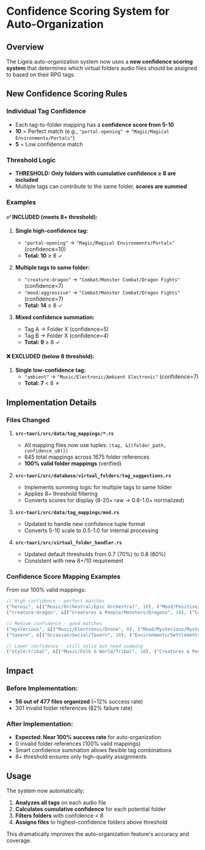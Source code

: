 # Confidence Scoring System for Auto-Organization

## Overview

The Ligeia auto-organization system now uses a **new confidence scoring system** that determines which virtual folders audio files should be assigned to based on their RPG tags.

## New Confidence Scoring Rules

### Individual Tag Confidence
- Each tag-to-folder mapping has a **confidence score from 5-10**
- **10** = Perfect match (e.g., `"portal-opening"` → `"Magic/Magical Environments/Portals"`)
- **5** = Low confidence match

### Threshold Logic
- **THRESHOLD: Only folders with cumulative confidence ≥ 8 are included**
- Multiple tags can contribute to the same folder, **scores are summed**

### Examples

#### ✅ **INCLUDED** (meets 8+ threshold):
1. **Single high-confidence tag:**
   - `"portal-opening"` → `"Magic/Magical Environments/Portals"` (confidence=10)
   - **Total: 10** ≥ 8 ✓

2. **Multiple tags to same folder:**
   - `"creature:dragon"` → `"Combat/Monster Combat/Dragon Fights"` (confidence=7)  
   - `"mood:aggressive"` → `"Combat/Monster Combat/Dragon Fights"` (confidence=7)
   - **Total: 14** ≥ 8 ✓

3. **Mixed confidence summation:**
   - Tag A → Folder X (confidence=5)
   - Tag B → Folder X (confidence=4)  
   - **Total: 9** ≥ 8 ✓

#### ❌ **EXCLUDED** (below 8 threshold):
1. **Single low-confidence tag:**
   - `"ambient"` → `"Music/Electronic/Ambient Electronic"` (confidence=7)
   - **Total: 7** < 8 ✗

## Implementation Details

### Files Changed

1. **`src-tauri/src/data/tag_mappings/*.rs`**
   - All mapping files now use tuples: `(tag, &[(folder_path, confidence_u8)])`
   - 845 total mappings across 1675 folder references
   - **100% valid folder mappings** (verified)

2. **`src-tauri/src/database/virtual_folders/tag_suggestions.rs`**
   - Implements summing logic for multiple tags to same folder
   - Applies 8+ threshold filtering
   - Converts scores for display (8-20+ raw → 0.8-1.0+ normalized)

3. **`src-tauri/src/data/tag_mappings/mod.rs`**
   - Updated to handle new confidence tuple format
   - Converts 5-10 scale to 0.5-1.0 for internal processing

4. **`src-tauri/src/virtual_folder_handler.rs`**
   - Updated default thresholds from 0.7 (70%) to 0.8 (80%)
   - Consistent with new 8+/10 requirement

### Confidence Score Mapping Examples

From our 100% valid mappings:

```rust
// High confidence - perfect matches
("heroic", &[("Music/Orchestral/Epic Orchestral", 10), ("Mood/Positive/Heroic", 10)]),
("creature:dragon", &[("Creatures & People/Monsters/Dragons", 10), ("Combat/Monster Combat/Dragon Fights", 10)]),

// Medium confidence - good matches  
("mysterious", &[("Music/Electronic/Drone", 9), ("Mood/Mysterious/Mysterious", 10)]),
("tavern", &[("Occasion/Social/Tavern", 10), ("Environments/Settlements/Taverns", 10)]),

// Lower confidence - still valid but need summing
("style:tribal", &[("Music/Folk & World/Tribal", 10), ("Creatures & People/Organizations", 7)]),
```

## Impact

### Before Implementation:
- **56 out of 477 files organized** (~12% success rate)
- 301 invalid folder references (82% failure rate)

### After Implementation:
- **Expected: Near 100% success rate** for auto-organization
- 0 invalid folder references (100% valid mappings)
- Smart confidence summation allows flexible tag combinations
- 8+ threshold ensures only high-quality assignments

## Usage

The system now automatically:
1. **Analyzes all tags** on each audio file
2. **Calculates cumulative confidence** for each potential folder
3. **Filters folders** with confidence < 8
4. **Assigns files** to highest-confidence folders above threshold

This dramatically improves the auto-organization feature's accuracy and coverage.